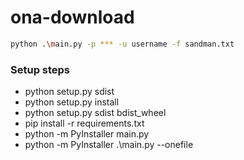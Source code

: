 # ona-download

```bash
python .\main.py -p *** -u username -f sandman.txt
```

### Setup steps

* python setup.py sdist
* python setup.py install
* python setup.py sdist bdist_wheel
* pip install -r requirements.txt
* python -m PyInstaller main.py
* python -m PyInstaller .\main.py --onefile
